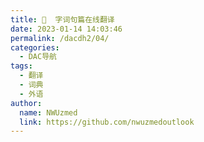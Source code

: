 ```yaml
---
title: 📘  字词句篇在线翻译
date: 2023-01-14 14:03:46
permalink: /dacdh2/04/
categories: 
  - DAC导航
tags: 
  - 翻译
  - 词典
  - 外语
author: 
  name: NWUzmed
  link: https://github.com/nwuzmedoutlook
---
```


<ClientOnly>
  <Card :cardData="cardData0" :cardListSize=4 carTitlColor="#000" carHoverColor="#000" />
</ClientOnly>

<script>
export default {
  data() {
    return {
      cardData0: [
{id: "0", cardSrc: "https://www.deepl.com/translator", cardImgSrc: "https://api.xinac.net/icon/?url=https://www.deepl.com/translator", cardName: "Deepl翻译", cardContent: "训练人工智能来理解和翻译文本",},
{cardSrc: "https://fanyi.baidu.com/", cardImgSrc: "https://api.xinac.net/icon/?url=https://fanyi.baidu.com/", cardName: "百度翻译", cardContent: "200种语言互译、沟通全世界！",},
{cardSrc: "https://translate.google.cn/", cardImgSrc: "https://api.xinac.net/icon/?url=https://translate.google.cn/", cardName: "Google翻译", cardContent: "提供简体中文和另外 100 多种语言之间的互译功能",},
{cardSrc: "https://fanyi.qq.com/", cardImgSrc: "https://api.xinac.net/icon/?url=https://fanyi.qq.com/", cardName: "腾讯翻译", cardContent: "全新人工智能翻译， 句子、文章、论文、资料翻译首选",},
{cardSrc: "https://github.com/ryanker/dream_translate", cardImgSrc: "https://api.xinac.net/icon/?url=https://github.com/ryanker/dream_translate", cardName: "梦想划词翻译", cardContent: "浏览器扩展程序：聚合数十款在线词典和在线翻译。",},
{cardSrc: "https://saladict.crimx.com/", cardImgSrc: "https://api.xinac.net/icon/?url=https://saladict.crimx.com/", cardName: "Saladict沙拉查词", cardContent: "聚合词典专业划词翻译",},
{cardSrc: "http://www.bcwxfy.com/", cardImgSrc: "https://api.xinac.net/icon/?url=http://www.bcwxfy.com/", cardName: "百川文献翻译", cardContent: "免费文献翻译软件，SCI文献翻译",},
{cardSrc: "http://www.iciba.com/", cardImgSrc: "https://api.xinac.net/icon/?url=http://www.iciba.com/", cardName: "金山词霸", cardContent: "支持中、英、日、西班牙、韩、德、法语等177种语言互译",},
{cardSrc: "https://translate.alibaba.com/", cardImgSrc: "https://api.xinac.net/icon/?url=https://translate.alibaba.com/", cardName: "阿里翻译", cardContent: "多领域多语种在线翻译",},
{cardSrc: "http://www.zhiyunwenxian.cn/", cardImgSrc: "https://api.xinac.net/icon/?url=http://www.zhiyunwenxian.cn/", cardName: "知云文献翻译", cardContent: "最好用的文献翻译软件",},
{cardSrc: "https://cn.bing.com/translator/", cardImgSrc: "https://api.xinac.net/icon/?url=https://cn.bing.com/translator/", cardName: "微软必应", cardContent: "在英语和 70 多种语言之间快速翻译单词、短语和网页。",},
{cardSrc: "http://fanyi.youdao.com/", cardImgSrc: "https://api.xinac.net/icon/?url=http://fanyi.youdao.com/", cardName: "有道翻译", cardContent: "免费、及时的多语种在线翻译",},
{cardSrc: "https://translate.volcengine.cn/translate", cardImgSrc: "https://api.xinac.net/icon/?url=https://translate.volcengine.cn/translate", cardName: "火山翻译", cardContent: "让翻译更简单",},
{cardSrc: "http://fanyigou.cn/trans/totran/tranText.html", cardImgSrc: "https://api.xinac.net/icon/?url=http://fanyigou.cn/trans/totran/tranText.html", cardName: "翻译狗", cardContent: "媲美人工翻译的文档翻译平台",},
{cardSrc: "http://yingyu.zaixian-fanyi.com/", cardImgSrc: "https://api.xinac.net/icon/?url=http://yingyu.zaixian-fanyi.com/", cardName: "青云翻译", cardContent: "同时输出5种翻译结果",},
{cardSrc: "https://fanyi.caiyunapp.com/#/", cardImgSrc: "https://api.xinac.net/icon/?url=https://fanyi.caiyunapp.com/#/", cardName: "彩云小译", cardContent: "开拓你的世界",},
{cardSrc: "https://dict.cnki.net/index#", cardImgSrc: "https://api.xinac.net/icon/?url=https://dict.cnki.net/index#", cardName: "CNKI翻译助手", cardContent: "中国知网旗下的免费翻译助手",},
{cardSrc: "https://dict.eudic.net/", cardImgSrc: "https://api.xinac.net/icon/?url=https://dict.eudic.net/", cardName: "欧路词典", cardContent: "集词典、听力和翻译于一体的教育使用工具",},
{cardSrc: "https://fanyi.sogou.com/text?fr=common_index_nav_pc_result&amp;keyword=%E7%A7%91%E6%8A%80&amp;p=40351212", cardImgSrc: "https://api.xinac.net/icon/?url=https://fanyi.sogou.com/text?fr=common_index_nav_pc_result&amp;keyword=%E7%A7%91%E6%8A%80&amp;p=40351212", cardName: "搜狗翻译", cardContent: "你的贴身智能翻译专家",},
{cardSrc: "https://dict.hjenglish.com/app/trans", cardImgSrc: "https://api.xinac.net/icon/?url=https://dict.hjenglish.com/app/trans", cardName: "沪江小D", cardContent: "多语种在线翻译",},
{cardSrc: "http://baidu.ifanyi.com.cn/", cardImgSrc: "https://api.xinac.net/icon/?url=http://baidu.ifanyi.com.cn/", cardName: "翻译在线", cardContent: "百度、谷歌、有道等",},
{cardSrc: "https://copytranslator.github.io/", cardImgSrc: "https://api.xinac.net/icon/?url=https://copytranslator.github.io/", cardName: "CopyTranslator", cardContent: "复制即翻译的外文辅助阅读翻译解决方案",},
{cardSrc: "http://www.scitranslate.com/", cardImgSrc: "https://api.xinac.net/icon/?url=http://www.scitranslate.com/", cardName: "SCITranslate", cardContent: "最好用的文献翻译神器",},
{cardSrc: "https://Twww.onlinedoctranslator.com/zh-CN/", cardImgSrc: "https://api.xinac.net/icon/?url=https://Twww.onlinedoctranslator.com/zh-CN/", cardName: "DocTranslator", cardContent: "免费的在线文档翻译器——保留原文档的排版（Word、PDF、Excel、Powerpoint、OpenOffice、文本）",},
{cardSrc: "http://www.lingoes.cn/index.html", cardImgSrc: "https://api.xinac.net/icon/?url=http://www.lingoes.cn/index.html", cardName: "灵格斯词霸", cardContent: "Lingoes Translator 免费的词典与文本翻译软件",},
{cardSrc: "http://o-oo.net.cn/", cardImgSrc: "https://api.xinac.net/icon/?url=http://o-oo.net.cn/", cardName: "小楠日语", cardContent: "日语在线翻译,在线日语工具集",},
{cardSrc: "https://fanyi.atman360.com/text", cardImgSrc: "https://api.xinac.net/icon/?url=https://fanyi.atman360.com/text", cardName: "Atman Cloud Translation", cardContent: "爱特曼自主研发的医学机器翻译引擎基于亿级生物医学语料训练而成",},
{cardSrc: "https://dict.zhuaniao.com/", cardImgSrc: "https://api.xinac.net/icon/?url=https://dict.zhuaniao.com/", cardName: "抓鸟", cardContent: "英语在线词典，英汉汉英在线翻译，英语例句、发音、视频",},
{cardSrc: "https://www.diffen.com/", cardImgSrc: "https://api.xinac.net/icon/?url=https://www.diffen.com/", cardName: "Diffen", cardContent: "Compare Anything. Diffen. Discern. Decide.",},
{cardSrc: "http://www.onedict.com/", cardImgSrc: "https://api.xinac.net/icon/?url=http://www.onedict.com/", cardName: "一本词典.OneDict.", cardContent: "在海量科技材料、专利信息、学术论文数据中查到所需的翻译",},
{cardSrc: "http://fanyi.dict.cn/", cardImgSrc: "https://api.xinac.net/icon/?url=http://fanyi.dict.cn/", cardName: "海词翻译", cardContent: "英文翻译_在线翻译_汉译英_英译汉_fanyi_英文在线翻译",},
{cardSrc: "https://translator.dango.cloud/", cardImgSrc: "https://api.xinac.net/icon/?url=https://translator.dango.cloud/", cardName: "团子翻译器", cardContent: "一款集成ocr与翻译功能的屏幕识别软件",},
      ],
    };
  },
};
</script>
